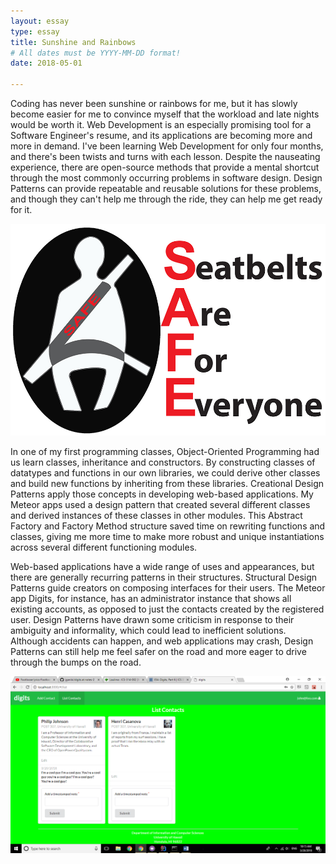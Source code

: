 ```yaml
---
layout: essay
type: essay
title: Sunshine and Rainbows
# All dates must be YYYY-MM-DD format!
date: 2018-05-01

---
```


Coding has never been sunshine or rainbows for me, but it has slowly become easier for me to convince myself that the workload and late nights would be worth it. Web Development is an especially promising tool for a Software Engineer's resume, and its applications are becoming more and more in demand. I've been learning Web Development for only four months, and there's been twists and turns with each lesson. Despite the nauseating experience, there are open-source methods that provide a mental shortcut through the most commonly occurring problems in software design. Design Patterns can provide repeatable and reusable solutions for these problems, and though they can't help me through the ride, they can help me get ready for it.

<img class="ui centered medium image" src="../images/seatbelt.jpg">

In one of my first programming classes, Object-Oriented Programming had us learn classes, inheritance and constructors. By constructing classes of datatypes and functions in our own libraries, we could derive other classes and build new functions by inheriting from these libraries. Creational Design Patterns apply those concepts in developing web-based applications. My Meteor apps used a design pattern that created several different classes and derived instances of these classes in other modules. This Abstract Factory and Factory Method structure saved time on rewriting functions and classes, giving me more time to make more robust and unique instantiations across several different functioning modules.

Web-based applications have a wide range of uses and appearances, but there are generally recurring patterns in their structures. Structural Design Patterns guide creators on composing interfaces for their users. The Meteor app Digits, for instance, has an administrator instance that shows all existing accounts, as opposed to just the contacts created by the registered user. Design Patterns have drawn some criticism in response to their ambiguity and informality, which could lead to inefficient solutions. Although accidents can happen, and web applications may crash, Design Patterns can still help me feel safer on the road and more eager to drive through the bumps on the road.

<img class="ui centered image" src="../images/ListContact.png">
